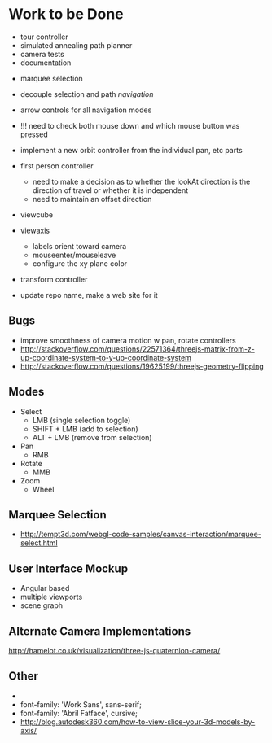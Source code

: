 Work to be Done
===============

* tour controller
* simulated annealing path planner
* camera tests
* documentation
- marquee selection
- decouple selection and path _navigation_
- arrow controls for all navigation modes
- !!! need to check both mouse down and which mouse button was pressed

-  implement a new orbit controller from the individual pan, etc parts
- first person controller
    - need to make a decision as to whether the lookAt direction is the direction of travel
      or whether it is independent
    - need to maintain an offset direction 
 - viewcube
 - viewaxis
    - labels orient toward camera
    - mouseenter/mouseleave
    - configure the xy plane color
 - transform controller
 
 - update repo name, make a web site for it
  
## Bugs

 - improve smoothness of camera motion w pan, rotate controllers
 - http://stackoverflow.com/questions/22571364/threejs-matrix-from-z-up-coordinate-system-to-y-up-coordinate-system
 - http://stackoverflow.com/questions/19625199/threejs-geometry-flipping

## Modes

- Select
    - LMB (single selection toggle)
    - SHIFT + LMB (add to selection)
    - ALT + LMB (remove from selection)
- Pan
    - RMB
- Rotate
    - MMB
- Zoom
    - Wheel


Marquee Selection
-----------------

* http://tempt3d.com/webgl-code-samples/canvas-interaction/marquee-select.html


User Interface Mockup
---------------------

 - Angular based
 - multiple viewports
 - scene graph


Alternate Camera Implementations
--------------------------------

http://hamelot.co.uk/visualization/three-js-quaternion-camera/


Other
-----

* <link href='https://fonts.googleapis.com/css?family=Abril+Fatface|Work+Sans:400,600,300,200,700' rel='stylesheet' type='text/css'>
* font-family: 'Work Sans', sans-serif;
* font-family: 'Abril Fatface', cursive;
* http://blog.autodesk360.com/how-to-view-slice-your-3d-models-by-axis/
